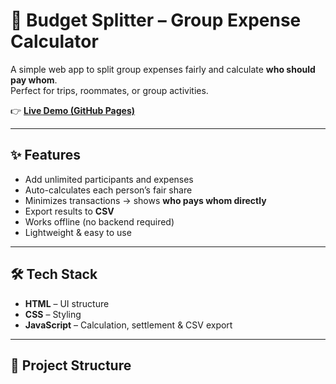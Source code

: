 # 💸 Budget Splitter – Group Expense Calculator  

A simple web app to split group expenses fairly and calculate **who should pay whom**.  
Perfect for trips, roommates, or group activities.  

👉 [**Live Demo (GitHub Pages)**](https://your-username.github.io/budget-splitter/)  

---

## ✨ Features  
- Add unlimited participants and expenses  
- Auto-calculates each person’s fair share  
- Minimizes transactions → shows **who pays whom directly**  
- Export results to **CSV**  
- Works offline (no backend required)  
- Lightweight & easy to use  

---

## 🛠️ Tech Stack  
- **HTML** – UI structure  
- **CSS** – Styling  
- **JavaScript** – Calculation, settlement & CSV export  

---

## 📂 Project Structure  
